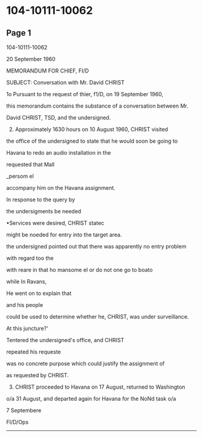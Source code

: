 # 104-10111-10062

## Page 1

104-10111-10062

20 September 1960

MEMORANDUM FOR CHIEF, FI/D

SUBJECT: Conversation with Mr. David CHRIST

1o Pursuant to the request of thier, f1/D, on 19 September 1960,

this memorandum contains the substance of a conversation between Mr.

David CHRIST, TSD, and the undersigned.

2. Approximately 1630 hours on 10 August 1960, CHRIST visited

the office of the undersigned to state that he would soon be going to

Havana to redo an audio installation in the

requested that Mall

_persom el

accompany him on the Havana assignment.

In response to the query by

the undersigments be needed

•Services were desired, CHRIST statec

might be noeded for entry into the target area.

the undersigned pointed out that there was apparently no entry problem

with regard too the

with reare in that ho mansome el or do not one go to boato

while In Ravans,

He went on to explain that

and his people

could be used to determine whether he, CHRIST, was under surveillance.

At this juncture?'

Tentered the undersigned's office, and CHRIST

repeated his requeste

was no concrete purpose which could justify the assignment of

as requested by CHRIST.

3. CHRIST proceeded to Havana on 17 August, returned to Washington

o/a 31 August, and departed again for Havana for the NoNd task o/a

7 Septembere

FI/D/Ops

---

